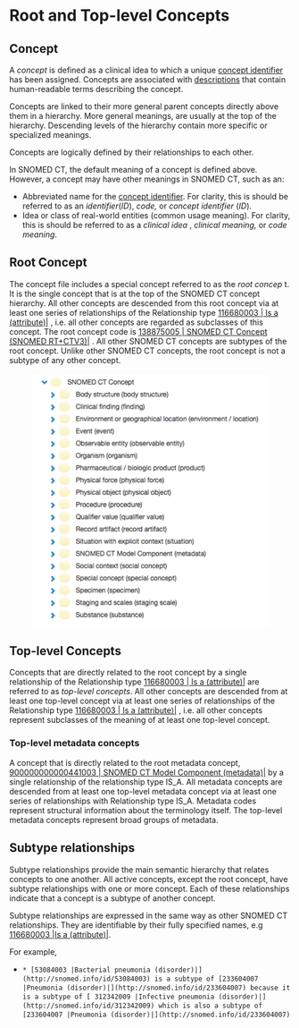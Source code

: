 # Root and Top-level Concepts

## Concept

A _concept_ is defined as a clinical idea to which a unique [concept identifier](https://confluence.ihtsdotools.org/display/DOCGLOSS/concept+identifier "Glossary link: concept identifier") has been assigned. Concepts are associated with [descriptions](https://confluence.ihtsdotools.org/display/DOCGLOSS/description "Glossary link: descriptions") that contain human-readable terms describing the concept.

Concepts are linked to their more general parent concepts directly above them in a hierarchy. More general meanings, are usually at the top of the hierarchy. Descending levels of the hierarchy contain more specific or specialized meanings.

Concepts are logically defined by their relationships to each other.

In SNOMED CT, the default meaning of a concept is defined above. However, a concept may have other meanings in SNOMED CT, such as an: 

  * Abbreviated name for the [concept identifier](https://confluence.ihtsdotools.org/display/DOCGLOSS/concept+identifier "Glossary link: concept identifier"). For clarity, this is should be referred to as an _identifier_(_ID_),  _code,_ or  _concept identifier_ (_ID_).
  * Idea or class of real-world entities (common usage meaning). For clarity, this is should be referred to as a _clinical idea_ , _clinical meaning,_ or _code meaning_. 

## Root Concept

The concept file includes a special concept referred to as the _root concep_ t. It is the single concept that is at the top of the SNOMED CT concept hierarchy. All other concepts are descended from this root concept via at least one series of relationships of the Relationship type [ 116680003 | Is a (attribute)|](http://snomed.info/id/116680003 "116680003 | Is a \(attribute\) |") , i.e. all other concepts are regarded as subclasses of this concept. The root concept code is [ 138875005 | SNOMED CT Concept (SNOMED RT+CTV3)|](http://snomed.info/id/138875005 "138875005 | SNOMED CT Concept \(SNOMED RT+CTV3\) |") . All other SNOMED CT concepts are subtypes of the root concept. Unlike other SNOMED CT concepts, the root concept is not a subtype of any other concept.

<figure><img src="images/174691759.png" alt="" title=""></figure>

## Top-level Concepts

Concepts that are directly related to the root concept by a single relationship of the Relationship type [ 116680003 | Is a (attribute)|](http://snomed.info/id/116680003 "116680003 | Is a \(attribute\) |") are referred to as _top-level concepts_. All other concepts are descended from at least one top-level concept via at least one series of relationships of the Relationship type [ 116680003 | Is a (attribute)|](http://snomed.info/id/116680003 "116680003 | Is a \(attribute\) |") , i.e. all other concepts represent subclasses of the meaning of at least one top-level concept.

### Top-level metadata concepts

A concept that is directly related to the root metadata concept, [ 900000000000441003 | SNOMED CT Model Component (metadata)|](http://snomed.info/id/900000000000441003 "900000000000441003 | SNOMED CT Model Component \(metadata\) |") by a single relationship of the relationship type IS_A. All metadata concepts are descended from at least one top-level metadata concept via at least one series of relationships with Relationship type IS_A. Metadata codes represent structural information about the terminology itself. The top-level metadata concepts represent broad groups of metadata.

## Subtype relationships

Subtype relationships provide the main semantic hierarchy that relates concepts to one another. All active concepts, except the root concept, have subtype relationships with one or more concept. Each of these relationships indicate that a concept is a subtype of another concept.

Subtype relationships are expressed in the same way as other SNOMED CT relationships. They are identifiable by their fully specified names, e.g [116680003 |Is a (attribute)|](http://snomed.info/id/116680003).

For example, 

  *     * [53084003 |Bacterial pneumonia (disorder)|](http://snomed.info/id/53084003) is a subtype of [233604007 |Pneumonia (disorder)|](http://snomed.info/id/233604007) because it is a subtype of [ 312342009 |Infective pneumonia (disorder)|](http://snomed.info/id/312342009) which is also a subtype of [233604007 |Pneumonia (disorder)|](http://snomed.info/id/233604007)

